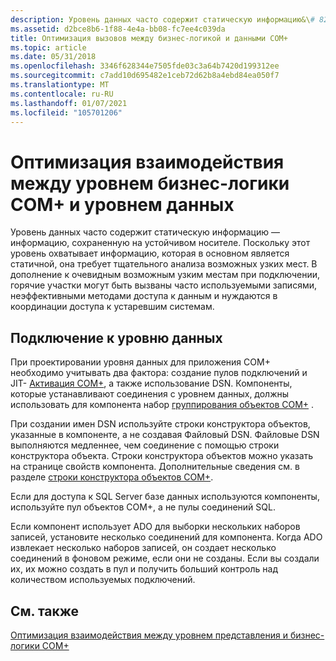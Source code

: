 ```yaml
---
description: Уровень данных часто содержит статическую информацию&\# 8212; сведения, сохраненные на устойчивом носителе.
ms.assetid: d2bce8b6-1f88-4e4a-bb08-fc7ee4c039da
title: Оптимизация вызовов между бизнес-логикой и данными COM+
ms.topic: article
ms.date: 05/31/2018
ms.openlocfilehash: 3346f628344e7505fde03c3a64b7420d199312ee
ms.sourcegitcommit: c7add10d695482e1ceb72d62b8a4ebd84ea050f7
ms.translationtype: MT
ms.contentlocale: ru-RU
ms.lasthandoff: 01/07/2021
ms.locfileid: "105701206"
---
```

# <a name="optimizing-interactions-between-the-com-business-logic-tier-and-the-data-tier"></a>Оптимизация взаимодействия между уровнем бизнес-логики COM+ и уровнем данных

Уровень данных часто содержит статическую информацию — информацию, сохраненную на устойчивом носителе. Поскольку этот уровень охватывает информацию, которая в основном является статичной, она требует тщательного анализа возможных узких мест. В дополнение к очевидным возможным узким местам при подключении, горячие участки могут быть вызваны часто используемыми записями, неэффективными методами доступа к данным и нуждаются в координации доступа к устаревшим системам.

## <a name="connecting-to-the-data-tier"></a>Подключение к уровню данных

При проектировании уровня данных для приложения COM+ необходимо учитывать два фактора: создание пулов подключений и JIT- [Активация COM+](com--just-in-time-activation.md), а также использование DSN. Компоненты, которые устанавливают соединения с уровнем данных, должны использовать для компонента набор [группирования объектов COM+](com--object-pooling.md) .

При создании имен DSN используйте строки конструктора объектов, указанные в компоненте, а не создавая Файловый DSN. Файловые DSN выполняются медленнее, чем соединение с помощью строки конструктора объекта. Строки конструктора объектов можно указать на странице свойств компонента. Дополнительные сведения см. в разделе [строки конструктора объектов COM+](com--object-constructor-strings.md).

Если для доступа к SQL Server базе данных используются компоненты, используйте пул объектов COM+, а не пулы соединений SQL.

Если компонент использует ADO для выборки нескольких наборов записей, установите несколько соединений для компонента. Когда ADO извлекает несколько наборов записей, он создает несколько соединений в фоновом режиме, если они не созданы. Если вы создали их, их можно создать в пул и получить больший контроль над количеством используемых подключений.

## <a name="related-topics"></a>См. также

<dl> <dt>

[Оптимизация взаимодействия между уровнем представления и бизнес-логики COM+](optimizing-interactions-between-the-com--business-logic-tier-and-the-presentation-tier.md)
</dt> </dl>

 

 



